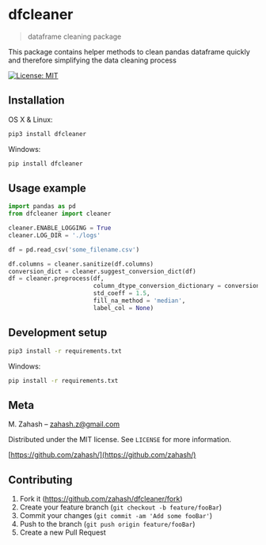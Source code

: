 # dfcleaner

> dataframe cleaning package

This package contains helper methods to clean pandas dataframe quickly and therefore simplifying the data cleaning process

[![License: MIT](https://img.shields.io/badge/License-MIT-yellow.svg)](https://opensource.org/licenses/MIT)

## Installation

OS X & Linux:

```sh
pip3 install dfcleaner
```

Windows:

```sh
pip install dfcleaner
```

## Usage example

```Python
import pandas as pd
from dfcleaner import cleaner

cleaner.ENABLE_LOGGING = True
cleaner.LOG_DIR = './logs'

df = pd.read_csv('some_filename.csv')

df.columns = cleaner.sanitize(df.columns)
conversion_dict = cleaner.suggest_conversion_dict(df)
df = cleaner.preprocess(df,
                        column_dtype_conversion_dictionary = conversion_dict,
                        std_coeff = 1.5,
                        fill_na_method = 'median',
                        label_col = None)
```

## Development setup

```sh
pip3 install -r requirements.txt
```

Windows:

```sh
pip install -r requirements.txt
```

## Meta

M. Zahash – zahash.z@gmail.com

Distributed under the MIT license. See `LICENSE` for more information.

[https://github.com/zahash/](https://github.com/zahash/)

## Contributing

1. Fork it (<https://github.com/zahash/dfcleaner/fork>)
2. Create your feature branch (`git checkout -b feature/fooBar`)
3. Commit your changes (`git commit -am 'Add some fooBar'`)
4. Push to the branch (`git push origin feature/fooBar`)
5. Create a new Pull Request
